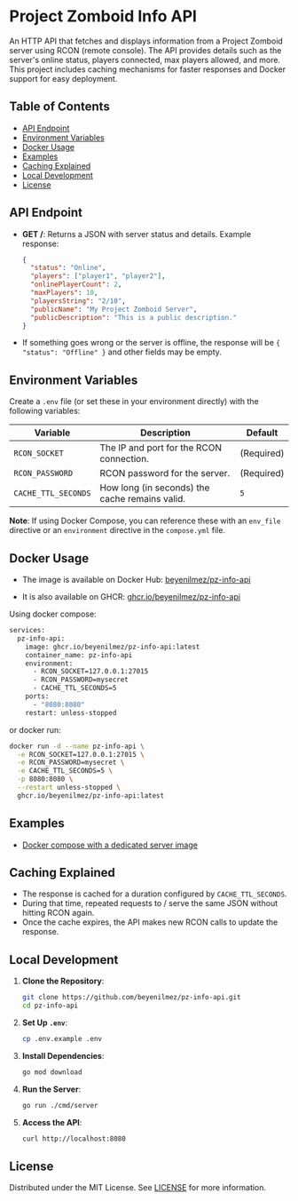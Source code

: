 # Project Zomboid Info API

An HTTP API that fetches and displays information from a Project Zomboid server using RCON (remote console). The API provides details such as the server's online status, players connected, max players allowed, and more. This project includes caching mechanisms for faster responses and Docker support for easy deployment.

## Table of Contents

- [API Endpoint](#api-endpoint)
- [Environment Variables](#environment-variables)
- [Docker Usage](#docker-usage)
- [Examples](#examples)
- [Caching Explained](#caching-explained)
- [Local Development](#local-development)
- [License](#license)

## API Endpoint

- **GET /**: Returns a JSON with server status and details. Example response:

  ```json
  {
    "status": "Online",
    "players": ["player1", "player2"],
    "onlinePlayerCount": 2,
    "maxPlayers": 10,
    "playersString": "2/10",
    "publicName": "My Project Zomboid Server",
    "publicDescription": "This is a public description."
  }
  ```

* If something goes wrong or the server is offline, the response will be `{ "status": "Offline" }` and other fields may be empty.

## Environment Variables

Create a `.env` file (or set these in your environment directly) with the following variables:

| Variable            | Description                                    | Default    |
| ------------------- | ---------------------------------------------- | ---------- |
| `RCON_SOCKET`       | The IP and port for the RCON connection.       | (Required) |
| `RCON_PASSWORD`     | RCON password for the server.                  | (Required) |
| `CACHE_TTL_SECONDS` | How long (in seconds) the cache remains valid. | `5`        |

**Note**: If using Docker Compose, you can reference these with an `env_file` directive or an `environment` directive in the `compose.yml` file.

## Docker Usage

- The image is available on Docker Hub: [beyenilmez/pz-info-api](https://hub.docker.com/r/beyenilmez/pz-info-api)

- It is also available on GHCR: [ghcr.io/beyenilmez/pz-info-api](https://ghcr.io/beyenilmez/pz-info-api)

Using docker compose:

```bash
services:
  pz-info-api:
    image: ghcr.io/beyenilmez/pz-info-api:latest
    container_name: pz-info-api
    environment:
      - RCON_SOCKET=127.0.0.1:27015
      - RCON_PASSWORD=mysecret
      - CACHE_TTL_SECONDS=5
    ports:
      - "8080:8080"
    restart: unless-stopped
```

or docker run:

```bash
docker run -d --name pz-info-api \
  -e RCON_SOCKET=127.0.0.1:27015 \
  -e RCON_PASSWORD=mysecret \
  -e CACHE_TTL_SECONDS=5 \
  -p 8080:8080 \
  --restart unless-stopped \
  ghcr.io/beyenilmez/pz-info-api:latest
```

## Examples

- [Docker compose with a dedicated server image](https://github.com/beyenilmez/pz-info-api/tree/main/examples/docker-compose-with-dedicated-server)

## Caching Explained

- The response is cached for a duration configured by `CACHE_TTL_SECONDS`.
- During that time, repeated requests to / serve the same JSON without hitting RCON again.
- Once the cache expires, the API makes new RCON calls to update the response.

## Local Development

1. **Clone the Repository**:
   ```bash
   git clone https://github.com/beyenilmez/pz-info-api.git
   cd pz-info-api
   ```
2. **Set Up `.env`**:
   ```bash
   cp .env.example .env
   ```
3. **Install Dependencies**:
   ```bash
   go mod download
   ```
4. **Run the Server**:
   ```bash
   go run ./cmd/server
   ```
5. **Access the API**:
   ```bash
   curl http://localhost:8080
   ```

## License

Distributed under the MIT License. See [LICENSE](https://github.com/beyenilmez/pz-info-api/blob/main/LICENSE) for more information.
